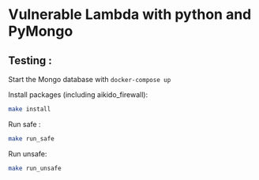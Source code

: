 # Vulnerable Lambda with python and PyMongo

## Testing : 
Start the Mongo database with `docker-compose up`

Install packages (including aikido_firewall):
```bash
make install
```

Run safe : 
```bash
make run_safe
```

Run unsafe:
```bash
make run_unsafe
```
